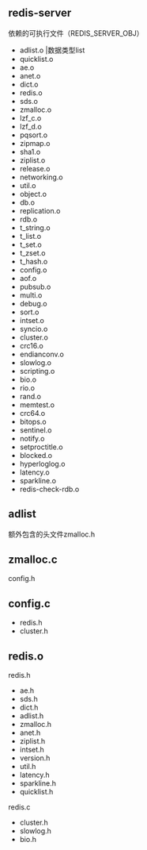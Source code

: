 ## redis-server
依赖的可执行文件（REDIS_SERVER_OBJ）
- adlist.o |数据类型list
- quicklist.o 
- ae.o 
- anet.o 
- dict.o 
- redis.o 
- sds.o 
- zmalloc.o 
- lzf_c.o 
- lzf_d.o 
- pqsort.o 
- zipmap.o 
- sha1.o 
- ziplist.o 
- release.o 
- networking.o 
- util.o 
- object.o 
- db.o 
- replication.o 
- rdb.o 
- t_string.o 
- t_list.o 
- t_set.o 
- t_zset.o 
- t_hash.o 
- config.o 
- aof.o 
- pubsub.o 
- multi.o 
- debug.o 
- sort.o 
- intset.o 
- syncio.o 
- cluster.o 
- crc16.o 
- endianconv.o 
- slowlog.o 
- scripting.o 
- bio.o 
- rio.o 
- rand.o 
- memtest.o 
- crc64.o 
- bitops.o 
- sentinel.o 
- notify.o 
- setproctitle.o 
- blocked.o 
- hyperloglog.o 
- latency.o 
- sparkline.o 
- redis-check-rdb.o

## adlist
额外包含的头文件zmalloc.h
## zmalloc.c
config.h
## config.c
- redis.h
- cluster.h

## redis.o
redis.h
- ae.h
- sds.h
- dict.h
- adlist.h
- zmalloc.h
- anet.h
- ziplist.h
- intset.h
- version.h
- util.h
- latency.h
- sparkline.h
- quicklist.h

redis.c
- cluster.h
- slowlog.h
- bio.h

